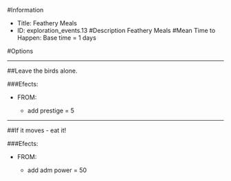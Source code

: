 #Information
 - Title: Feathery Meals
 - ID: exploration_events.13
#Description
Feathery Meals
#Mean Time to Happen:
Base time = 1 days

#Options

___
##Leave the birds alone.

###Efects:<ul><li>FROM:</li><ul><li>add prestige = 5</li></ul></ul>

___
##If it moves - eat it!

###Efects:<ul><li>FROM:</li><ul><li>add adm power = 50</li></ul></ul>
